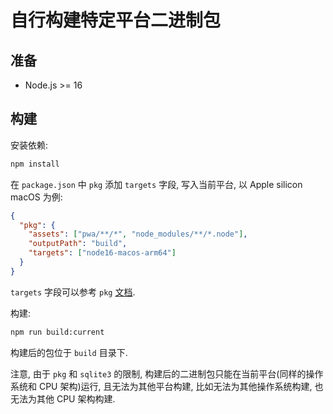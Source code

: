 # 自行构建特定平台二进制包

## 准备

- Node.js >= 16

## 构建

安装依赖:

```sh
npm install
```

在 `package.json` 中 `pkg` 添加 `targets` 字段, 写入当前平台, 以 Apple silicon macOS 为例:

```json
{
  "pkg": {
    "assets": ["pwa/**/*", "node_modules/**/*.node"],
    "outputPath": "build",
    "targets": ["node16-macos-arm64"]
  }
}
```

`targets` 字段可以参考 `pkg` [文档](https://github.com/vercel/pkg#targets).

构建:

```sh
npm run build:current
```

构建后的包位于 `build` 目录下.

注意, 由于 `pkg` 和 `sqlite3` 的限制, 构建后的二进制包只能在当前平台(同样的操作系统和 CPU 架构)运行, 且无法为其他平台构建, 比如无法为其他操作系统构建, 也无法为其他 CPU 架构构建.
